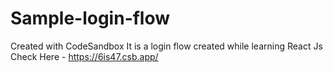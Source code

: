 # Sample-login-flow
Created with CodeSandbox
It is a login flow created while learning React Js
Check Here - https://6is47.csb.app/

